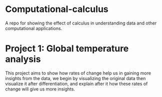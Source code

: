 # Computational-calculus
A repo for showing the effect of calculus in understanding data and other computational applications.

# Project 1: Global temperature analysis
This project aims to show how rates of change help us in gaining more insights from the data, we begin by visualizing the original data then visualize it after differentiation, and explain after it how these rates of change will give us more insights.
